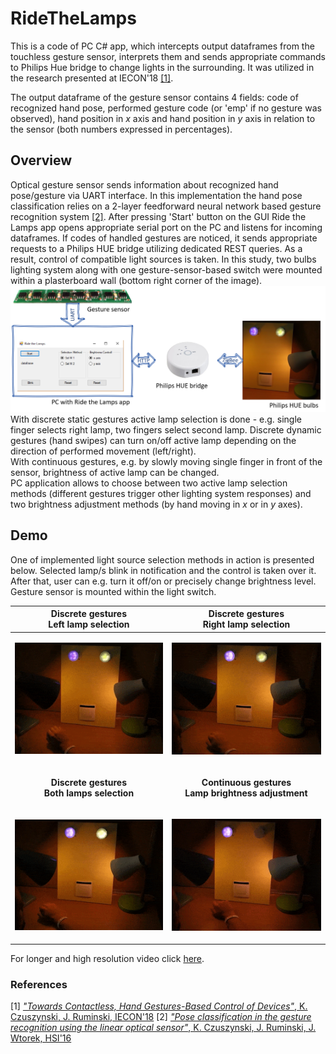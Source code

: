 # RideTheLamps

This is a code of PC C# app, which intercepts output dataframes from the touchless gesture sensor, interprets them and sends appropriate commands to Philips Hue bridge to change lights in the surrounding. It was utilized in the research presented at IECON'18 [[1]](https://ieeexplore.ieee.org/document/8591446).

The output dataframe of the gesture sensor contains 4 fields: code of recognized hand pose, performed gesture code (or 'emp' if no gesture was observed), hand position in _x_ axis and hand position in _y_ axis in relation to the sensor (both numbers expressed in percentages).

## Overview
Optical gesture sensor sends information about recognized hand pose/gesture via UART interface. In this implementation the hand pose classification relies on a 2-layer feedforward neural network based gesture recognition system [[2]](https://ieeexplore.ieee.org/abstract/document/8004989/). After pressing 'Start' button on the GUI Ride the Lamps app opens appropriate serial port on the PC and listens for incoming dataframes. If codes of handled gestures are noticed, it sends appropriate requests to a Philips HUE bridge utilizing dedicated REST queries. As a result, control of compatible light sources is taken. In this study, two bulbs lighting system along with one gesture-sensor-based switch were mounted within a plasterboard wall (bottom right corner of the image).
![Overview image](./sources/schemeRtL2.png)
With discrete static gestures active lamp selection is done - e.g. single finger selects right lamp, two fingers select second lamp. Discrete dynamic gestures (hand swipes) can turn on/off active lamp depending on the direction of performed movement (left/right). </br>
With continuous gestures, e.g. by slowly moving single finger in front of the sensor, brightness of active lamp can be changed.
</br>
PC application allows to choose between two active lamp selection methods (different gestures trigger other lighting system responses) and two brightness adjustment methods (by hand moving in _x_ or in _y_ axes).

## Demo
One of implemented light source selection methods in action is presented below. Selected lamp/s blink in notification and the control is taken over it. After that, user can e.g. turn it off/on or precisely change brightness level. Gesture sensor is mounted within the light switch.

| Discrete gestures </br> Left lamp selection |   Discrete gestures </br> Right lamp selection  |
|----------------|----------------|
| <p align="center"><img src="./sources/Lsel.gif"></p> | <p align="center"><img src="./sources/Rsel.gif"></p>  |
| <p align="center">__Discrete gestures </br> Both lamps selection__</p> |   <p align="center">__Continuous gestures </br> Lamp brightness adjustment__ </p>|
| <p align="center"><img src="./sources/Bsel.gif"></p>  | <p align="center"><img src="./sources/cont.gif"></p>  |  <br>

For longer and high resolution video click [here](https://www.youtube.com/watch?v=f_GUODe9qrs&index=4&list=PL7O2QC3VBSZ2cHDJ8h-QumI3nmG9e7iEM).

### References
[1] [*"Towards Contactless, Hand Gestures-Based Control of Devices"*, K. Czuszynski, J. Ruminski, IECON'18](https://ieeexplore.ieee.org/document/8591446/)
[2] [*"Pose classification in the gesture recognition using the linear optical sensor"*, K. Czuszynski, J. Ruminski, J. Wtorek, HSI'16](https://ieeexplore.ieee.org/abstract/document/8004989/)
